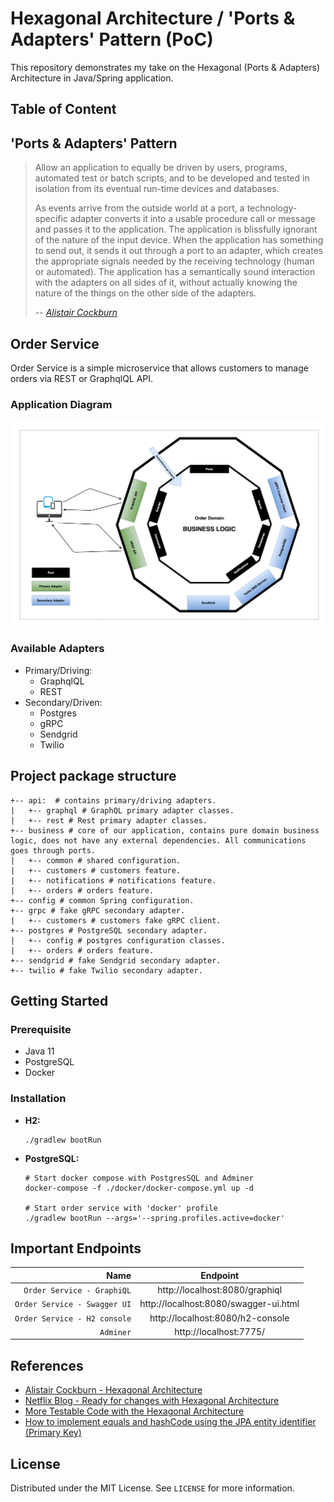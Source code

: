 # Hexagonal Architecture / 'Ports & Adapters' Pattern (PoC)

This repository demonstrates my take on the Hexagonal (Ports & Adapters) Architecture in Java/Spring application.

## Table of Content

## 'Ports & Adapters' Pattern

> Allow an application to equally be driven by users, programs, automated test or batch scripts, and to be developed and tested in isolation from its eventual run-time devices and databases.
>
> As events arrive from the outside world at a port, a technology-specific adapter converts it into a usable procedure call or message and passes it to the application. The application is blissfully ignorant of the nature of the input device. When the application has something to send out, it sends it out through a port to an adapter, which creates the appropriate signals needed by the receiving technology (human or automated). The application has a semantically sound interaction with the adapters on all sides of it, without actually knowing the nature of the things on the other side of the adapters.
>
> -- <cite>[Alistair Cockburn][1]</cite>

[1]: https://alistair.cockburn.us/hexagonal-architecture/

## Order Service

Order Service is a simple microservice that allows customers to manage orders via REST or GraphqlQL API.

### Application Diagram

![architecture](./_docs/img/application-diagram.png)

### Available Adapters

* Primary/Driving:
    * GraphqlQL
    * REST
* Secondary/Driven:
    * Postgres
    * gRPC
    * Sendgrid
    * Twilio
  
## Project package structure

```shell
+-- api:  # contains primary/driving adapters.
|   +-- graphql # GraphQL primary adapter classes.
|   +-- rest # Rest primary adapter classes.
+-- business # core of our application, contains pure domain business logic, does not have any external dependencies. All communications goes through ports.
|   +-- common # shared configuration.
|   +-- customers # customers feature.
|   +-- notifications # notifications feature.
|   +-- orders # orders feature.
+-- config # common Spring configuration.
+-- grpc # fake gRPC secondary adapter.
|   +-- customers # customers fake gRPC client.
+-- postgres # PostgreSQL secondary adapter.
|   +-- config # postgres configuration classes.
|   +-- orders # orders feature.
+-- sendgrid # fake Sendgrid secondary adapter.
+-- twilio # fake Twilio secondary adapter.
```

## Getting Started

### Prerequisite

* Java 11
* PostgreSQL
* Docker

### Installation

* **H2:**
  ```shell
  ./gradlew bootRun
  ```
* **PostgreSQL:**
  ```shell
  # Start docker compose with PostgresSQL and Adminer
  docker-compose -f ./docker/docker-compose.yml up -d  
  
  # Start order service with 'docker' profile
  ./gradlew bootRun --args='--spring.profiles.active=docker'
  ```

## Important Endpoints

| Name | Endpoint | 
| -------------:|:--------:|
| `Order Service - GraphiQL` | http://localhost:8080/graphiql |
| `Order Service - Swagger UI` | http://localhost:8080/swagger-ui.html |
| `Order Service - H2 console` | http://localhost:8080/h2-console |
| `Adminer` | http://localhost:7775/ |

## References

* [Alistair Cockburn - Hexagonal Architecture](https://alistair.cockburn.us/hexagonal-architecture/)
* [Netflix Blog - Ready for changes with Hexagonal Architecture](https://netflixtechblog.com/ready-for-changes-with-hexagonal-architecture-b315ec967749)
* [More Testable Code with the Hexagonal Architecture](https://www.youtube.com/watch?v=ujb_O6myknY)
* [How to implement equals and hashCode using the JPA entity identifier (Primary Key)](https://vladmihalcea.com/how-to-implement-equals-and-hashcode-using-the-jpa-entity-identifier/)

## License

Distributed under the MIT License. See `LICENSE` for more information.
